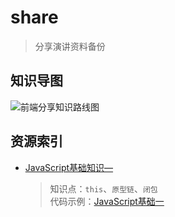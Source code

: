 # share

> 分享演讲资料备份

## 知识导图

![前端分享知识路线图](http://on-img.com/chart_image/5b8f3b21e4b0fe81b6265846.png?_=1539939985876)


## 资源索引

* [JavaScript基础知识—](ppt/JavaScript基础一.pptx)
  
  > 知识点：`this`、`原型链`、`闭包`  
  > 代码示例：[JavaScript基础一](coding/JavaScript基础一)
  
